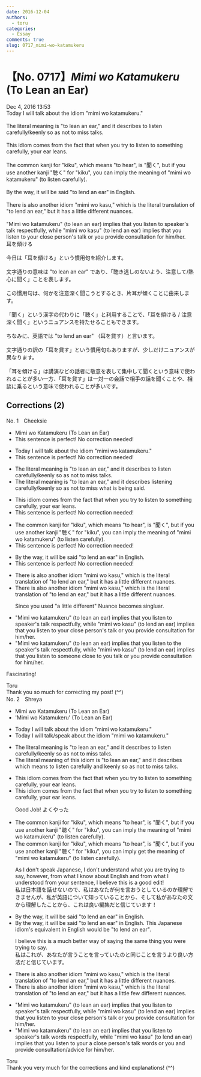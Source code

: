 ```yaml
---
date: 2016-12-04
authors:
  - toru
categories:
  - Essay
comments: true
slug: 0717_mimi-wo-katamukeru
---
```


# 【No. 0717】<strong><em>Mimi wo Katamukeru</strong></em> (To Lean an Ear)
<div class="date">Dec 4, 2016 13:53</div>
<div id="post"><div id="body_show_ori">
Today I will talk about the idiom "mimi wo katamukeru."<br/><br/>The literal meaning is "to lean an ear," and it describes to listen carefully/keenly so as not to miss talks.<br/><br/>This idiom comes from the fact that when you try to listen to something carefully, your ear leans.<br/><br/>The common kanji for "kiku", which means "to hear", is "聞く", but if you use another kanji "聴く" for "kiku", you can imply the meaning of "mimi wo katamukeru" (to listen carefully).<br/><br/>By the way, it will be said "to lend an ear" in English.<br/><br/>There is also another idiom "mimi wo kasu," which is the literal translation of "to lend an ear," but it has a little different nuances.<br/><br/>"Mimi wo katamukeru" (to lean an ear) implies that you listen to speaker's talk respectfully, while "mimi wo kasu" (to lend an ear) implies that you listen to your close person's talk or you provide consultation for him/her.
</div></div>

<!-- more -->

<div id="post_ja"><div id="body_show_mo">
耳を傾ける<br/><br/>今日は「耳を傾ける」という慣用句を紹介します。<br/><br/>文字通りの意味は "to lean an ear" であり、「聴き逃しのないよう、注意して/熱心に聞く」ことを表します。<br/><br/>この慣用句は、何かを注意深く聞こうとするとき、片耳が傾くことに由来します。<br/><br/>「聞く」という漢字の代わりに「聴く」と利用することで、「耳を傾ける / 注意深く聞く」というニュアンスを持たせることもできます。<br/><br/>ちなみに、英語では "to lend an ear" （耳を貸す）と言います。<br/><br/>文字通りの訳の「耳を貸す」という慣用句もありますが、少しだけニュアンスが異なります。<br/><br/>「耳を傾ける」は講演などの話者に敬意を表して集中して聞くという意味で使われることが多い一方、「耳を貸す」は一対一の会話で相手の話を聞くことや、相談に乗るという意味で使われることが多いです。
</div></div>

## Corrections (2)
<div id="block"><div class="first_name"> No. 1　<span class="just_name">Cheeksie</span></div><div id="block2">
<ul class="correction_field">
<li class="incorrect">Mimi wo Katamukeru (To Lean an Ear)</li>
<li class="corrected perfect">This sentence is perfect! No correction needed!</li>
</ul>
<ul class="correction_field">
<li class="incorrect">Today I will talk about the idiom "mimi wo katamukeru."</li>
<li class="corrected perfect">This sentence is perfect! No correction needed!</li>
</ul>
<ul class="correction_field">
<li class="incorrect">The literal meaning is "to lean an ear," and it describes to listen carefully/keenly so as not to miss talks.</li>
<li class="corrected correct">
The literal meaning is "to lean an ear," and it describes <span class="f_blue">listening </span>carefully/keenly so as not to miss <span class="f_blue">what is being said</span>.
</li>
</ul>
<ul class="correction_field">
<li class="incorrect">This idiom comes from the fact that when you try to listen to something carefully, your ear leans.</li>
<li class="corrected perfect">This sentence is perfect! No correction needed!</li>
</ul>
<ul class="correction_field">
<li class="incorrect">The common kanji for "kiku", which means "to hear", is "聞く", but if you use another kanji "聴く" for "kiku", you can imply the meaning of "mimi wo katamukeru" (to listen carefully).</li>
<li class="corrected perfect">This sentence is perfect! No correction needed!</li>
</ul>
<ul class="correction_field">
<li class="incorrect">By the way, it will be said "to lend an ear" in English.</li>
<li class="corrected perfect">This sentence is perfect! No correction needed!</li>
</ul>
<ul class="correction_field">
<li class="incorrect">There is also another idiom "mimi wo kasu," which is the literal translation of "to lend an ear," but it has a little different nuances.</li>
<li class="corrected correct">
There is also another idiom "mimi wo kasu," which is the literal translation of "to lend an ear," but it has a little different nuance<span class="sline">s</span>.
<p class="correction_comment">Since you used "a little different" Nuance becomes singluar.</p>
</li>
</ul>
<ul class="correction_field">
<li class="incorrect">"Mimi wo katamukeru" (to lean an ear) implies that you listen to speaker's talk respectfully, while "mimi wo kasu" (to lend an ear) implies that you listen to your close person's talk or you provide consultation for him/her.</li>
<li class="corrected correct">
"Mimi wo katamukeru" (to lean an ear) implies that you listen to <span class="f_blue">the</span> speaker's talk respectfully, while "mimi wo kasu" (to lend an ear) implies that you listen to <span class="f_blue">someone close to you</span> talk or you provide consultation for him/her.
</li>
</ul>
<p class="comment_small">
 Fascinating!
</p>

</div><div class="name"><span class="just_name">Toru</span><br>
Thank you so much for correcting my post! (^^)
</div>
</div>
<div id="block"><div class="first_name"> No. 2　<span class="just_name">Shreya</span></div><div id="block2">
<ul class="correction_field">
<li class="incorrect">Mimi wo Katamukeru (To Lean an Ear)</li>
<li class="corrected correct">
<span class="f_blue">'</span>Mimi wo Katamukeru<span class="f_blue">'</span> (To Lean an Ear)
</li>
</ul>
<ul class="correction_field">
<li class="incorrect">Today I will talk about the idiom "mimi wo katamukeru."</li>
<li class="corrected correct">
Today I will talk<span class="f_blue">/speak</span> about the idiom "mimi wo katamukeru."
</li>
</ul>
<ul class="correction_field">
<li class="incorrect">The literal meaning is "to lean an ear," and it describes to listen carefully/keenly so as not to miss talks.</li>
<li class="corrected correct">
The literal meaning <span class="f_blue">of this idiom</span> is "to lean an ear," <span class="sline">and it describes</span> <span class="f_red">which means</span> to listen carefully <span class="f_red">and</span> keenly so as not to miss talks.
</li>
</ul>
<ul class="correction_field">
<li class="incorrect">This idiom comes from the fact that when you try to listen to something carefully, your ear leans.</li>
<li class="corrected correct">
This idiom comes from the fact that when you try to listen to something carefully, your ear leans.
<p class="correction_comment">Good Job! よくやった</p>
</li>
</ul>
<ul class="correction_field">
<li class="incorrect">The common kanji for "kiku", which means "to hear", is "聞く", but if you use another kanji "聴く" for "kiku", you can imply the meaning of "mimi wo katamukeru" (to listen carefully).</li>
<li class="corrected correct">
The common kanji for "kiku", which means "to hear", is "聞く", but if you use another kanji "聴く" for "kiku", you <span class="sline">can imply</span> <span class="f_blue">get </span>the meaning of "mimi wo katamukeru" (to listen carefully).
<p class="correction_comment">As I don't speak Japanese, I don't understand what you are trying to say, however, from what I know about English and from what I understood from your sentence, I believe this is a good edit!<br/>私は日本語を話せないので、私はあなたが何を言おうとしているのか理解できませんが、私が英語について知っていることから、そして私があなたの文から理解したことから、これは良い編集だと信じています！</p>
</li>
</ul>
<ul class="correction_field">
<li class="incorrect">By the way, it will be said "to lend an ear" in English.</li>
<li class="corrected correct">
<span class="sline">By the way, it will be said "to lend an ear" in English.</span> <span class="f_red">This Japanese idiom's equivalent in English would be "to lend an ear". </span>
<p class="correction_comment">I believe this is a much better way of saying the same thing you were trying to say. <br/>私はこれが、あなたが言うことを言っていたのと同じことを言うより良い方法だと信じています。</p>
</li>
</ul>
<ul class="correction_field">
<li class="incorrect">There is also another idiom "mimi wo kasu," which is the literal translation of "to lend an ear," but it has a little different nuances.</li>
<li class="corrected correct">
There is also another idiom "mimi wo kasu," which is the literal translation of "to lend an ear," but it has a <span class="sline">little</span> <span class="f_red">few</span> different nuances.
</li>
</ul>
<ul class="correction_field">
<li class="incorrect">"Mimi wo katamukeru" (to lean an ear) implies that you listen to speaker's talk respectfully, while "mimi wo kasu" (to lend an ear) implies that you listen to your close person's talk or you provide consultation for him/her.</li>
<li class="corrected correct">
"Mimi wo katamukeru" (to lean an ear) implies that you listen to speaker's <span class="sline">talk</span> <span class="f_red">words </span>respectfully, while "mimi wo kasu" (to lend an ear) implies that you listen to <span class="sline">your</span> <span class="f_red">a</span> close person's <span class="sline">talk</span> <span class="f_red">words</span> <span class="sline">or you</span> <span class="f_red">and</span> provide consultation<span class="f_blue">/advice</span> for him/her.
</li>
</ul>
</div><div class="name"><span class="just_name">Toru</span><br>
Thank you very much for the corrections and kind explanations! (^^)
</div>
</div>
